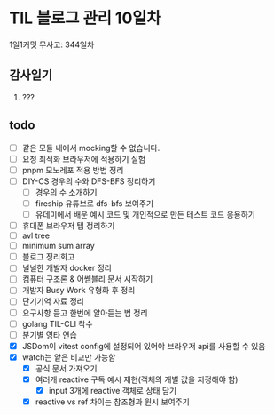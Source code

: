 # TIL 블로그 관리 10일차

1일1커밋 무사고: 344일차

## 감사일기

1. ???

## todo

- [ ] 같은 모듈 내에서 mocking할 수 없습니다.
- [ ] 요청 최적화 브라우저에 적용하기 실험
- [ ] pnpm 모노레포 적용 방법 정리
- [ ] DIY-CS 경우의 수와 DFS-BFS 정리하기
  - [ ] 경우의 수 소개하기
  - [ ] fireship 유튜브로 dfs-bfs 보여주기
  - [ ] 유데미에서 배운 예시 코드 및 개인적으로 만든 테스트 코드 응용하기
- [ ] 휴대폰 브라우저 탭 정리하기
- [ ] avl tree
- [ ] minimum sum array
- [ ] 블로그 정리회고
- [ ] 널널한 개발자 docker 정리
- [ ] 컴퓨터 구조론 & 어쎔블리 문서 시작하기
- [ ] 개발자 Busy Work 유형화 후 정리
- [ ] 단기기억 자료 정리
- [ ] 요구사항 듣고 한번에 알아듣는 법 정리
- [ ] golang TIL-CLI 착수
- [ ] 분기별 영타 연습
- [x] JSDom이 vitest config에 설정되어 있어야 브라우저 api를 사용할 수 있음
- [x] watch는 얕은 비교만 가능함
  - [x] 공식 문서 가져오기
  - [x] 여러개 reactive 구독 예시 재현(객체의 개별 값을 지정해야 함)
    - [x] input 3개에 reactive 객체로 상태 담기
  - [x] reactive vs ref 차이는 참조형과 원시 보여주기
